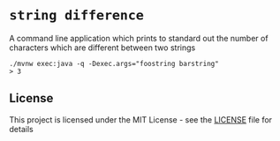# `string difference`

A command line application which prints to standard out the number of characters which are different between two strings

```
./mvnw exec:java -q -Dexec.args="foostring barstring"
> 3
```

## License

This project is licensed under the MIT License - see the [LICENSE](LICENSE) file for details